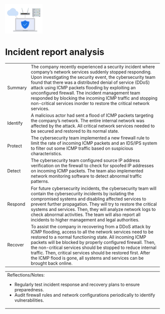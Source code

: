 ![Incident report analysis](img/ira.png)

# Incident report analysis

<table>
  <tr>
    <td>Summary</td>
    <td>The company recently experienced a security incident where company’s network services suddenly stopped responding. Upon investigating the security event, the cybersecurity team found that there was a distributed denial of service (DDoS) attack using ICMP packets flooding by exploiting an unconfigured firewall. The incident management team responded by blocking the incoming ICMP traffic and stopping non-critical services inorder to restore the critical network services.</td>
  </tr>
  <tr>
    <td>Identify</td>
    <td>A malicious actor had sent a flood of ICMP packets targeting the company’s network. The entire internal network was affected by the attack. All critical network services needed to be secured and restored to its normal state.</td>
  </tr>
  <tr>
    <td>Protect</td>
    <td>The cybersecurity team implemented a new firewall rule to limit the rate of incoming ICMP packets and an IDS/IPS system to filter out some ICMP traffic based on suspicious characteristics.</td>
  </tr>
  <tr>
    <td>Detect</td>
    <td>The cybersecurity team configured source IP address verification on the firewall to check for spoofed IP addresses on incoming ICMP packets. The team also implemented network monitoring software to detect abnormal traffic patterns.</td>
  </tr>
  <tr>
    <td>Respond</td>
    <td>For future cybersecurity incidents, the cybersecurity team will contain the cybersecurity incidents by isolating the compromised systems and disabling affected services to prevent further propagation. They will try to restore the critical systems and services. Then, they will analyze network logs to check abnormal activities. The team will also report all incidents to higher management and legal authorities.</td>
  </tr>
  <tr>
    <td>Recover</td>
    <td>To assist the company in recovering from a DDoS attack by ICMP flooding, access to all the network services need to be restored to a normal functioning state. All incoming ICMP packets will be blocked by properly configured firewall. Then, the non-critical services should be stopped to reduce internal traffic. Then, critical services should be restored first. After the ICMP flood is gone, all systems and services can be brought back online.</td>
  </tr>
</table>

<table>
  <tr>
    <td  rowspan="1">
      Reflections/Notes:
      <ul>
        <li>Regularly test incident response and recovery plans to ensure preparedness.</li>
        <li>Audit firewall rules and network configurations periodically to identify vulnerabilities.</li>
      </ul>
    </td>
  </tr>
</table>
